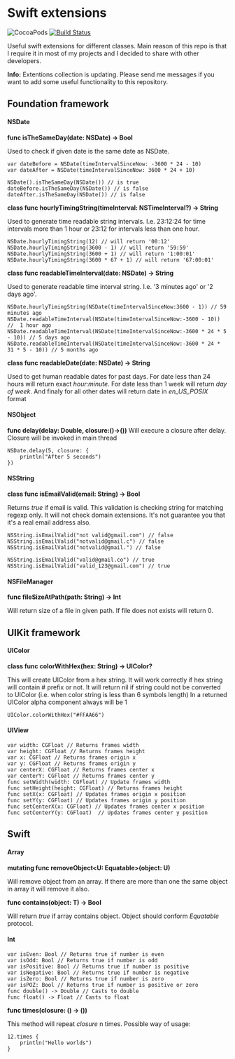 # Swift extensions

![CocoaPods](https://img.shields.io/cocoapods/v/swift-extensions.svg) [![Build Status](https://travis-ci.org/anatoliyv/swift-extensions.svg)](https://travis-ci.org/anatoliyv/swift-extensions)

Useful swift extensions for different classes. Main reason of this repo is that I require it in most of my projects and I decided to share with other developers.

**Info:** Extentions collection is updating. Please send me messages if you want to add some useful functionality to this repository.

## Foundation framework

#### NSDate

**func isTheSameDay(date: NSDate) -> Bool**

Used to check if given date is the same date as NSDate.
  
      
    var dateBefore = NSDate(timeIntervalSinceNow: -3600 * 24 - 10)
    var dateAfter = NSDate(timeIntervalSinceNow: 3600 * 24 + 10)
  
    NSDate().isTheSameDay(NSDate()) // is true
    dateBefore.isTheSameDay(NSDate()) // is false
    dateAfter.isTheSameDay(NSDate()) // is false
    
  
**class func hourlyTimingString(timeInterval: NSTimeInterval?) -> String** 

Used to generate time readable string intervals. I.e. 23:12:24 for time intervals more than 1 hour or 23:12 for intervals less than one hour.

    
    NSDate.hourlyTimingString(12) // will return '00:12'
    NSDate.hourlyTimingString(3600 - 1) // will return '59:59'
    NSDate.hourlyTimingString(3600 + 1) // will return '1:00:01'
    NSDate.hourlyTimingString(3600 * 67 + 1) // will return '67:00:01'
    

**class func readableTimeInterval(date: NSDate) -> String**

Used to generate readable time interval string. I.e. '3 minutes ago' or '2 days ago'.

    
    NSDate.hourlyTimingString(NSDate(timeIntervalSinceNow:3600 - 1)) // 59 minutes ago
    NSDate.readableTimeInterval(NSDate(timeIntervalSinceNow:-3600 - 10)) //  1 hour ago
    NSDate.readableTimeInterval(NSDate(timeIntervalSinceNow:-3600 * 24 * 5 - 10)) // 5 days ago
    NSDate.readableTimeInterval(NSDate(timeIntervalSinceNow:-3600 * 24 * 31 * 5 - 10)) // 5 months ago
    

**class func readableDate(date: NSDate) -> String**

Used to get human readable dates for past days. For date less than 24 hours will return exact *hour:minute*. 
For date less than 1 week will return *day of week*. And finaly for all other dates will return 
date in *en_US_POSIX* format

#### NSObject

**func delay(delay: Double, closure:()->())**
Will execure a closure after delay. Closure will be invoked in main thread

    
    NSDate.delay(5, closure: {
        println("After 5 seconds")
    })
    

#### NSString

**class func isEmailValid(email: String) -> Bool**

Returns *true* if email is valid. This validation is checking string for matching regexp only. 
It will not check domain extensions. It's not guarantee you that it's a real email address also.

    
    NSString.isEmailValid("not valid@gmail.com") // false
    NSString.isEmailValid("notvalid@gmail.c") // false
    NSString.isEmailValid("notvalid@gmail.") // false
    
    NSString.isEmailValid("valid@gmail.co") // true
    NSString.isEmailValid("valid_123@gmail.com") // true
    
#### NSFileManager

**func fileSizeAtPath(path: String) -> Int**

Will return size of a file in given path. If file does not exists will return 0.

## UIKit framework

#### UIColor

**class func colorWithHex(hex: String) -> UIColor?**

This will create UIColor from a hex string. It will work correctly if hex string will contain # prefix or not.
It will return nil if string could not be converted to UIColor (i.e. when color string is less than 6 symbols length) In a returned UIColor alpha component always will be 1

    
    UIColor.colorWithHex("#FFAA66")
    

#### UIView

	var width: CGFloat // Returns frames width
    var height: CGFloat // Returns frames height
    var x: CGFloat // Returns frames origin x
    var y: CGFloat // Returns frames origin y
    var centerX: CGFloat // Returns frames center x
    var centerY: CGFloat // Returns frames center y
    func setWidth(width: CGFloat) // Update frames width
    func setHeight(height: CGFloat) // Returns frames height
    func setX(x: CGFloat) // Updates frames origin x position
    func setY(y: CGFloat) // Updates frames origin y position
    func setCenterX(x: CGFloat) // Updates frames center x position
    func setCenterY(y: CGFloat)  // Updates frames center y position

## Swift

#### Array

**mutating func removeObject<U: Equatable>(object: U)**

Will remove object from an array. If there are more than one the same object in array it will remove it also.

**func contains<T where T : Equatable>(object: T) -> Bool**

Will return *true* if array contains object. Object should conform *Equatable* protocol.

#### Int


	var isEven: Bool // Returns true if number is even
	var isOdd: Bool // Returns true if number is odd
	var isPositive: Bool // Returns true if number is positive
	var isNegative: Bool // Returns true if number is negative
	var isZero: Bool // Returns true if number is zero
	var isPOZ: Bool // Returns true if number is positive or zero
	func double() -> Double // Casts to double
	func float() -> Float // Casts to float

**func times(closure: () -> ())**

This method will repeat *closure* n times. Possible way of usage:

    
    12.times { 
        println("Hello worlds") 
    }
    
